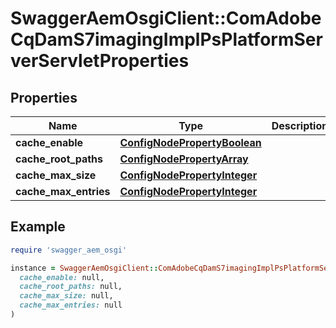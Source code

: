 # SwaggerAemOsgiClient::ComAdobeCqDamS7imagingImplPsPlatformServerServletProperties

## Properties

| Name | Type | Description | Notes |
| ---- | ---- | ----------- | ----- |
| **cache_enable** | [**ConfigNodePropertyBoolean**](ConfigNodePropertyBoolean.md) |  | [optional] |
| **cache_root_paths** | [**ConfigNodePropertyArray**](ConfigNodePropertyArray.md) |  | [optional] |
| **cache_max_size** | [**ConfigNodePropertyInteger**](ConfigNodePropertyInteger.md) |  | [optional] |
| **cache_max_entries** | [**ConfigNodePropertyInteger**](ConfigNodePropertyInteger.md) |  | [optional] |

## Example

```ruby
require 'swagger_aem_osgi'

instance = SwaggerAemOsgiClient::ComAdobeCqDamS7imagingImplPsPlatformServerServletProperties.new(
  cache_enable: null,
  cache_root_paths: null,
  cache_max_size: null,
  cache_max_entries: null
)
```

